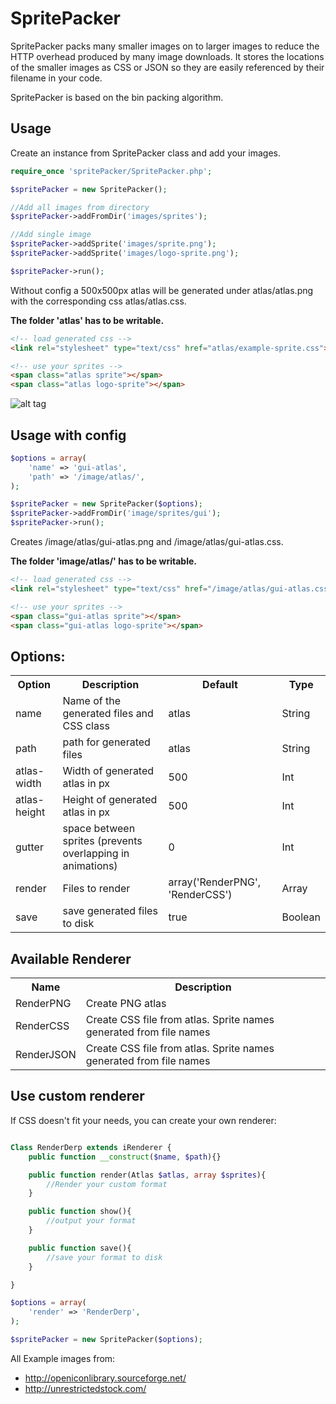 SpritePacker
================================

SpritePacker packs many smaller images on to larger images to reduce the HTTP overhead produced by many image downloads.
It stores the locations of the smaller images as CSS or JSON so they are easily referenced by their filename in
your code.

SpritePacker is based on the bin packing algorithm.

Usage
-------------------------
Create an instance from SpritePacker class and add your images.

```php
require_once 'spritePacker/SpritePacker.php';

$spritePacker = new SpritePacker();

//Add all images from directory
$spritePacker->addFromDir('images/sprites');

//Add single image
$spritePacker->addSprite('images/sprite.png');
$spritePacker->addSprite('images/logo-sprite.png');

$spritePacker->run();
```

Without config a 500x500px atlas will be generated under atlas/atlas.png with the corresponding css atlas/atlas.css.

**The folder 'atlas' has to be writable.**

```html
<!-- load generated css -->
<link rel="stylesheet" type="text/css" href="atlas/example-sprite.css">

<!-- use your sprites -->
<span class="atlas sprite"></span>
<span class="atlas logo-sprite"></span>
```

![alt tag](https://raw.github.com/Slemgrim/spritePacker/gh-pages/images/atlas/atlas-simple.png)

Usage with config
-------------------------

```php
$options = array(
    'name' => 'gui-atlas',
    'path' => '/image/atlas/',
);

$spritePacker = new SpritePacker($options);
$spritePacker->addFromDir('image/sprites/gui');
$spritePacker->run();
```

Creates /image/atlas/gui-atlas.png and /image/atlas/gui-atlas.css.

**The folder 'image/atlas/' has to be writable.**

```html
<!-- load generated css -->
<link rel="stylesheet" type="text/css" href="/image/atlas/gui-atlas.css">

<!-- use your sprites -->
<span class="gui-atlas sprite"></span>
<span class="gui-atlas logo-sprite"></span>
```

Options:
-------------------------

<table>
    <tr>
        <th>Option</th>
        <th>Description</th>
        <th>Default</th>
        <th>Type</th>
    </tr>
    <tr>
        <td>name</td>
        <td>Name of the generated files and CSS class</td>
        <td>atlas</td>
        <td>String</td>
    </tr>
    <tr>
        <td>path</td>
        <td>path for generated files</td>
        <td>atlas</td>
        <td>String</td>
    </tr>
    <tr>
        <td>atlas-width</td>
        <td>Width of generated atlas in px</td>
        <td>500</td>
        <td>Int</td>
    </tr>
    <tr>
        <td>atlas-height</td>
        <td>Height of generated atlas in px</td>
        <td>500</td>
        <td>Int</td>
    </tr>
    <tr>
        <td>gutter</td>
        <td>space between sprites (prevents overlapping in animations)</td>
        <td>0</td>
        <td>Int</td>
    </tr>
    <tr>
        <td>render</td>
        <td>Files to render</td>
        <td>array('RenderPNG', 'RenderCSS')</td>
        <td>Array</td>
    </tr>
    <tr>
        <td>save</td>
        <td>save generated files to disk</td>
        <td>true</td>
        <td>Boolean</td>
    </tr>
</table>

Available Renderer
-------------------------
<table>
    <tr>
        <th>Name</th>
        <th>Description</th>
    </tr>
    <tr>
        <td>RenderPNG</td>
        <td>Create PNG atlas</td>
    </tr>
    <tr>
        <td>RenderCSS</td>
        <td>Create CSS file from atlas. Sprite names generated from file names</td>
    </tr>
    <tr>
        <td>RenderJSON</td>
        <td>Create CSS file from atlas. Sprite names generated from file names</td>
    </tr>
</table>

Use custom renderer
-------------------------

If CSS doesn't fit your needs, you can create your own renderer:

```php

Class RenderDerp extends iRenderer {
    public function __construct($name, $path){}

    public function render(Atlas $atlas, array $sprites){
        //Render your custom format
    }

    public function show(){
        //output your format
    }

    public function save(){
        //save your format to disk
    }

}

$options = array(
    'render' => 'RenderDerp',
);

$spritePacker = new SpritePacker($options);

```

All Example images from:
* http://openiconlibrary.sourceforge.net/
* http://unrestrictedstock.com/

